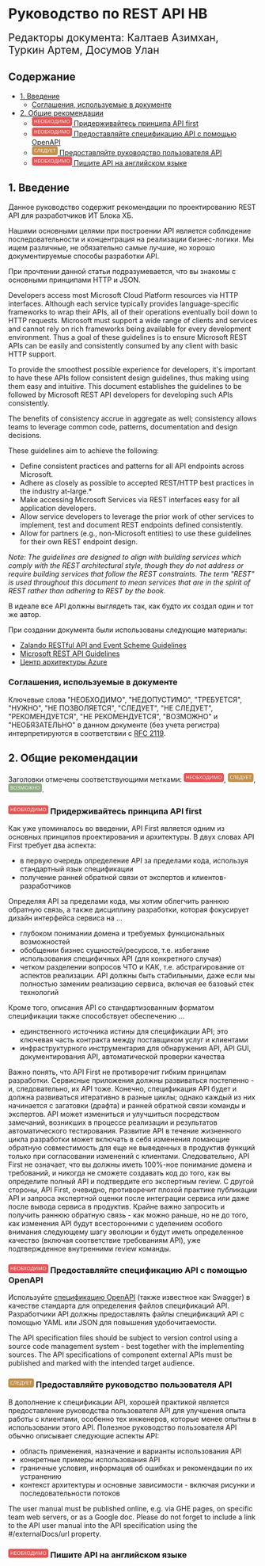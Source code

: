 # Руководство по REST API HB

<div style="font-size:150%">
Редакторы документа: Калтаев Азимхан, Туркин Артем, Досумов Улан<br/>
</div>

## Содержание
<!-- TOC depthFrom:1 depthTo:2 withLinks:1 updateOnSave:1 orderedList:0 -->

- [1. Введение](#1-Введение)
	- [Соглашения, используемые в документе](#Соглашения-используемые-в-документе)
- [2. Общие рекомендации](#2-Общие-рекомендации)
	- [![must](img/must.png) Придерживайтесь принципа API first](#-Придерживайтесь-принципа-api-first)
	- [![must](img/must.png) Предоставляйте спецификацию API с помощью OpenAPI](#-Предоставляйте-спецификацию-api-с-помощью-openapi)
	- [![should](img/should.png) Предоставляйте руководство пользователя API](#-Предоставляйте-руководство-пользователя-api)
	- [![must](img/must.png) Пишите API на английском языке](#-Пишите-api-на-английском-языке)

<!-- /TOC -->

## 1. Введение
Данное руководство содержит рекомендации по проектированию REST API для разработчиков ИТ Блока ХБ.

Нашими основными целями при построении API является соблюдение последовательности и концентрация на реализации бизнес-логики. Мы ищем различные, не обязательно самые лучшие, но хорошо документируемые способы разработки API.

При прочтении данной статьи подразумевается, что вы знакомы с основными принципами HTTP и JSON.

Developers access most Microsoft Cloud Platform resources via HTTP interfaces.
Although each service typically provides language-specific frameworks to wrap their APIs, all of their operations eventually boil down to HTTP requests.
Microsoft must support a wide range of clients and services and cannot rely on rich frameworks being available for every development environment.
Thus a goal of these guidelines is to ensure Microsoft REST APIs can be easily and consistently consumed by any client with basic HTTP support.

To provide the smoothest possible experience for developers, it's important to have these APIs follow consistent design guidelines, thus making using them easy and intuitive.
This document establishes the guidelines to be followed by Microsoft REST API developers for developing such APIs consistently.

The benefits of consistency accrue in aggregate as well; consistency allows teams to leverage common code, patterns, documentation and design decisions.

These guidelines aim to achieve the following:
- Define consistent practices and patterns for all API endpoints across Microsoft.
- Adhere as closely as possible to accepted REST/HTTP best practices in the industry at-large.*
- Make accessing Microsoft Services via REST interfaces easy for all application developers.
- Allow service developers to leverage the prior work of other services to implement, test and document REST endpoints defined consistently.
- Allow for partners (e.g., non-Microsoft entities) to use these guidelines for their own REST endpoint design.

*Note: The guidelines are designed to align with building services which comply with the REST architectural style, though they do not address or require building services that follow the REST constraints.
The term "REST" is used throughout this document to mean services that are in the spirit of REST rather than adhering to REST by the book.*

В идеале все API должны выглядеть так, как будто их создал один и тот же автор.

При создании документа были использованы следующие материалы:
- [Zalando RESTful API and Event Scheme Guidelines](https://github.com/zalando/restful-api-guidelines)
- [Microsoft REST API Guidelines](https://github.com/Microsoft/api-guidelines)
- [Центр архитектуры Azure](https://docs.microsoft.com/ru-ru/azure/architecture/)

### Соглашения, используемые в документе
Ключевые слова "НЕОБХОДИМО", "НЕДОПУСТИМО", "ТРЕБУЕТСЯ", "НУЖНО", "НЕ ПОЗВОЛЯЕТСЯ", "СЛЕДУЕТ", "НЕ СЛЕДУЕТ", "РЕКОМЕНДУЕТСЯ", "НЕ РЕКОМЕНДУЕТСЯ", "ВОЗМОЖНО" и "НЕОБЯЗАТЕЛЬНО" в данном документе (без учета регистра) интерпретируются в соответствии с [RFC 2119][rfc-2119].

## 2. Общие рекомендации
Заголовки отмечены соответствующими метками: ![НЕОБХОДИМО](img/must.png), ![СЛЕДУЕТ](img/should.png), ![ВОЗМОЖНО](img/may.png).

### ![must](img/must.png) Придерживайтесь принципа API first
Как уже упоминалось во введении, API First является одним из основных принципов проектирования и архитектуры. В двух словах API First требует два аспекта:
- в первую очередь определение API за пределами кода, используя стандартный язык спецификации
- получение ранней обратной связи от экспертов и клиентов-разработчиков

Определяя API за пределами кода, мы хотим облегчить раннюю обратную связь, а также дисциплину разработки, которая фокусирует дизайн интерфейса сервиса на ...
- глубоком понимании домена и требуемых функциональных возможностей
- обобщении бизнес сущностей/ресурсов, т.е. избегание использования специфичных API (для конкретного случая)
- четком разделении вопросов ЧТО и КАК, т.е. абстрагирование от аспектов реализации. API должны быть стабильными, даже если мы полностью заменим реализацию сервиса, включая ее базовый стек технологий

Кроме того, описания API со стандартизованным форматом спецификации также способствует обеспечению ...
- единственного источника истины для спецификации API; это ключевая часть контракта между поставщиком услуг и клиентами
- инфраструктурного инструментария для обнаружения API, API GUI, документирования API, автоматической проверки качества

Важно понять, что API First не противоречит гибким принципам разработки. Сервисные приложения должны развиваться постепенно - и, следовательно, их API тоже. Конечно, спецификация API будет и должна развиваться итеративно в разные циклы; однако каждый из них начинается с загатовки (драфта) и ранней обратной связи команды и экспертов. API может измениться и улучшиться посредством замечаний, возникших в процессе реализации и результатов автоматического тестирования. Развитие API в течение жизненного цикла разработки может включать в себя изменения ломающие обратную совместимость для еще не выведенных в продуктив функций только при согласовании изменений с клиентами. Следовательно, API First не означает, что вы должны иметь 100%-ное понимание домена и требований, и никогда не сможете создавать код до того, как вы определите полный API и подтвердите его экспертным review. С другой стороны, API First, очевидно, противоречит плохой практике публикации API и запроса экспертной оценки после интеграции сервиса или даже после вывода сервиса в продуктив. Крайне важно запросить и получить раннюю обратную связь - как можно раньше, но не до того, как изменения API будут всесторонними с уделением особого внимания следующему шагу эволюции и будут иметь определенное качество (включая соответствие требованиям API), уже подтвержденное внутренними review команды.

### ![must](img/must.png) Предоставляйте спецификацию API с помощью OpenAPI
Используйте [спецификацию OpenAPI](https://swagger.io/specification) (также известное как Swagger) в качестве стандарта для определения файлов спецификаций API. Разработчики API должны предоставлять файлы спецификаций API с помощью YAML или JSON для повышения удобочитаемости.

The API specification files should be subject to version control using a source code management system - best together with the implementing sources. The API specifications of component external APIs must be published and marked with the intended target audience.

### ![should](img/should.png) Предоставляйте руководство пользователя API
В дополнение к спецификации API, хорошей практикой является предоставление руководства пользователя API для улучшения опыта работы с клиентами, особенно тех инженеров, которые менее опытны в использовании этого API. Полезное руководство пользователя API обычно описывает следующие аспекты API:
- область применения, назначение и варианты использования API
- конкретные примеры использования API
- граничные условия, информация об ошибках и рекомендации по их устранению
- контекст архитектуры и основные зависимости - включая рисунки и последовательности потоков

The user manual must be published online, e.g. via GHE pages, on specific team web servers, or as a Google doc. Please do not forget to include a link to the API user manual into the API specification using the #/externalDocs/url property.

### ![must](img/must.png) Пишите API на английском языке

[rfc-2119]: https://github.com/zzzik23/main/blob/master/manuals/RFC2119.md
